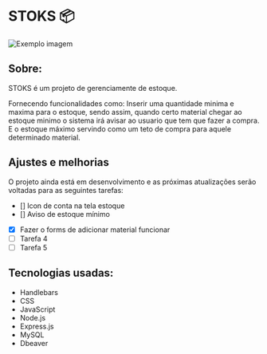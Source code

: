 # STOKS 📦

<img src="/imgs/print-stoks-git-hub.png" alt="Exemplo imagem">

## Sobre:
STOKS é um projeto de gerenciamente de estoque.

Fornecendo funcionalidades como: Inserir uma quantidade minima e maxima para o estoque, sendo assim, quando certo material chegar ao estoque minimo o sistema irá avisar ao usuario que tem que fazer a compra. E o estoque máximo servindo como um teto de compra para aquele determinado material.

## Ajustes e melhorias

O projeto ainda está em desenvolvimento e as próximas atualizações serão voltadas para as seguintes tarefas:

- [] Icon de conta na tela estoque
- [] Aviso de estoque mínimo
- [x] Fazer o forms de adicionar material funcionar
- [ ] Tarefa 4
- [ ] Tarefa 5

## Tecnologias usadas:
- Handlebars
- CSS
- JavaScript
- Node.js
- Express.js
- MySQL
- Dbeaver

